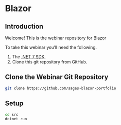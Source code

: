 # Blazor 

## Introduction

Welcome! This is the webinar repository for Blazor

To take this webinar you'll need the following.

1. The [.NET 7 SDK](https://dotnet.microsoft.com/en-us/download/dotnet/7.0).
2. Clone this git repository from GitHub.

## Clone the Webinar Git Repository

``` bash
git clone https://github.com/sages-blazor-portfolio
```

## Setup
``` bash
cd src
dotnet run
```